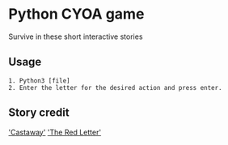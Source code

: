 # Python CYOA game
Survive in these short interactive stories

## Usage
```
1. Python3 [file]
2. Enter the letter for the desired action and press enter.
```

## Story credit

['Castaway'](http://www.halfbakedsoftware.com/quandary/version_2/examples/castaway.htm)
['The Red Letter'](https://www.write4fun.net/view-entry/205506)
